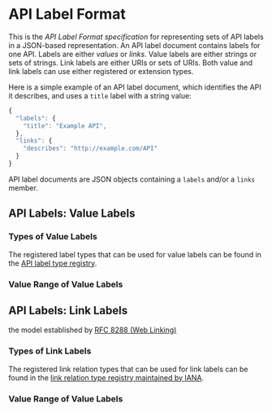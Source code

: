 # API Label Format

This is the *API Label Format specification* for representing sets of API labels in a JSON-based representation. An API label document contains labels for one API. Labels are either *values* or *links*. Value labels are either strings or sets of strings. Link labels are either URIs or sets of URIs. Both value and link labels can use either registered or extension types.

Here is a simple example of an API label document, which identifies the API it describes, and uses a `title` label with a string value:

```javascript
{
  "labels": {
    "title": "Example API",
  },
  "links": {
    "describes": "http://example.com/API"
  }
}
```

API label documents are JSON objects containing a `labels` and/or a `links` member.


## API Labels: Value Labels

### Types of Value Labels

The registered label types that can be used for value labels can be found in the [API label type registry](https://github.com/API-Labels/label-registry).


### Value Range of Value Labels

## API Labels: Link Labels

the model established by [RFC 8288 (Web Linking)](https://tools.ietf.org/html/rfc8288)

### Types of Link Labels

The registered link relation types that can be used for link labels can be found in the [link relation type registry maintained by IANA](https://www.iana.org/assignments/link-relations/link-relations.xhtml).


### Value Range of Value Labels

